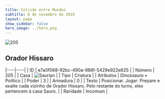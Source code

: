 ```yaml
---
title: Colisão entre Mundos
subtitle: 8 de novembro de 2019
layout: page
show_sidebar: false
hero_image: ../hero.png
---
```


![205](https://cdn.keyforgegame.com/media/card_front/pt/452_205_4VX768VMCH35_pt.png)

## Orador Hissaro

|----|----|
| ID | e7a0f068-92bc-490a-986f-5429e922e625 |
| Número | 205 |
| Casa | ![Saurian](https://archonarcana.com/images/thumb/9/9e/Saurian_P.png/22px-Saurian_P.png "Sauro") |
| Tipo | Criatura |
| Atributos | Dinossauro • Político |
| Poder | 3 |
| Armadura | 0 |
| Texto | Posicionar.  Jogar: Prepare e exalte cada vizinho de Orador Hissaro. Pelo restante do turno, eles pertencem à casa Sauro. |
| Raridade | Incomum |
